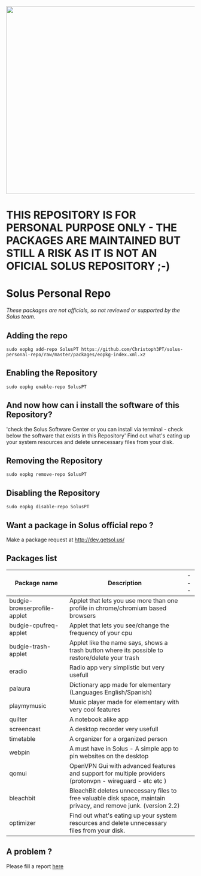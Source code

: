 <img src="https://github.com/Christoph3PT/solus-personal-repo/raw/master/solus.jpg" width="949" height="500" />


# THIS REPOSITORY IS FOR PERSONAL PURPOSE ONLY - THE PACKAGES ARE MAINTAINED BUT STILL A RISK AS IT IS NOT AN OFICIAL SOLUS REPOSITORY ;-)


Solus Personal Repo
====================

*These packages are not officials, so not reviewed or supported by the Solus team.*

## Adding the repo

`sudo eopkg add-repo SolusPT https://github.com/Christoph3PT/solus-personal-repo/raw/master/packages/eopkg-index.xml.xz`
 
## Enabling the Repository

`sudo eopkg enable-repo SolusPT`

## And now how can i install the software of this Repository?

'check the Solus Software Center or you can install via terminal - check below the software that exists in this Repository'
Find out what's eating up your system resources and delete unnecessary files from your disk.
## Removing the Repository

`sudo eopkg remove-repo SolusPT`

## Disabling the Repository

`sudo eopkg disable-repo SolusPT`

## Want a package in Solus official repo ?

Make a package request at <http://dev.getsol.us/>


## Packages list


| Package name| Description | --- |
| --- | --- | --- |
| budgie-browserprofile-applet | Applet that lets you use more than one profile in chrome/chromium based browsers
| budgie-cpufreq-applet | Applet that lets you see/change the frequency of your cpu
| budgie-trash-applet   | Applet like the name says, shows a trash button where its possible to restore/delete your trash
| eradio | Radio app very simplistic but very usefull
| palaura | Dictionary app made for elementary (Languages English/Spanish)
| playmymusic | Music player made for elementary with very cool features
| quilter | A notebook alike app
| screencast | A desktop recorder very usefull
| timetable | A organizer for a organized person
| webpin | A must have in Solus - A simple app to pin websites on the desktop
| qomui  | OpenVPN Gui with advanced features and support for multiple providers (protonvpn - wireguard - etc etc )
| bleachbit | BleachBit deletes unnecessary files to free valuable disk space, maintain privacy, and remove junk. (version 2.2)
| optimizer | Find out what's eating up your system resources and delete unnecessary files from your disk.


## A problem ?

Please fill a report [here](https://github.com/Christoph3PT/solus-personal-repo/issues)
